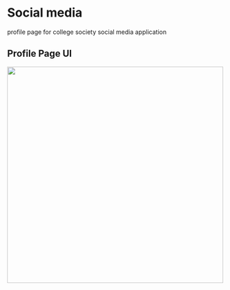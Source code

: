 # Social media

profile page for college society social media application  

## Profile Page UI
<img src="https://user-images.githubusercontent.com/77344547/182017686-3735c820-a086-4477-b7ef-39d0ab1fac03.jpg" weight="300" height="500">
